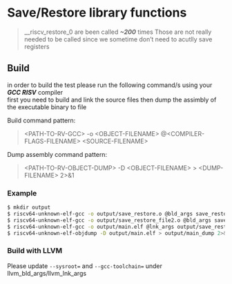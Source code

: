 # Save/Restore library functions
> \_\_riscv_restore_0 are been called **_~200_** times
> Those are not really needed to be called since we sometime don’t need to acutlly save registers

## Build
in order to build the test please run the following command/s using your **_GCC RISV_** compiler<br/>
first you need to build and link the source files then dump the assimbly of the executable binary to file

Build command pattern:
> &lt;PATH-TO-RV-GCC&gt; -o &lt;OBJECT-FILENAME&gt; @&lt;COMPILER-FLAGS-FILENAME&gt; &lt;SOURCE-FILENAME&gt;

Dump assembly command pattern:
> &lt;PATH-TO-RV-OBJECT-DUMP&gt; -D &lt;OBJECT-FILENAME&gt; &gt; &lt;DUMP-FILENAME&gt; 2&gt;&amp;1

### Example

```sh
$ mkdir output
$ riscv64-unknown-elf-gcc -o output/save_restore.o @bld_args save_restore.c
$ riscv64-unknown-elf-gcc -o output/save_restore_file2.o @bld_args save_restore_file2.c
$ riscv64-unknown-elf-gcc -o output/main.elf @lnk_args output/save_restore.o output/save_restore_file2.o
$ riscv64-unknown-elf-objdump -D output/main.elf > output/main_dump 2>&1
```

### Build with LLVM
Please update ```--sysroot=``` and ```--gcc-toolchain=``` under llvm_bld_args/llvm_lnk_args

